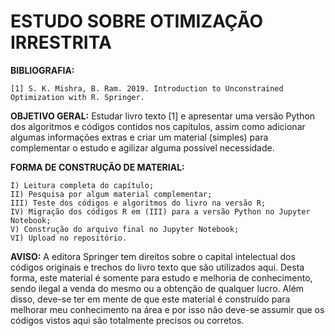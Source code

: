 # ESTUDO SOBRE OTIMIZAÇÃO IRRESTRITA 

**BIBLIOGRAFIA:**
    
    [1] S. K. Mishra, B. Ram. 2019. Introduction to Unconstrained Optimization with R. Springer. 


**OBJETIVO GERAL:** Estudar livro texto [1] e apresentar uma versão Python dos algoritmos e códigos contidos nos capítulos, assim como adicionar algumas informações extras e criar um material (simples) para complementar o estudo e agilizar alguma possível necessidade.


**FORMA DE CONSTRUÇÃO DE MATERIAL:**

    I) Leitura completa do capítulo;  
    II) Pesquisa por algum material complementar;
    III) Teste dos códigos e algoritmos do livro na versão R;
    IV) Migração dos códigos R em (III) para a versão Python no Jupyter Notebook;
    V) Construção do arquivo final no Jupyter Notebook;
    VI) Upload no repositório.


**AVISO:** A editora Springer tem direitos sobre o capital intelectual dos códigos originais e trechos do livro texto que são utilizados aqui. Desta forma, este material é somente para estudo e melhoria de conhecimento, sendo ilegal a venda do mesmo ou a obtenção de qualquer lucro. Além disso, deve-se ter em mente de que este material é construído para melhorar meu conhecimento na área e por isso não deve-se assumir que os códigos vistos aqui são totalmente precisos ou corretos.
